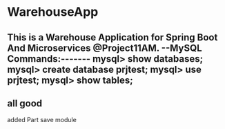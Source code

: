 # WarehouseApp
This is a Warehouse Application for Spring Boot And Microservices @Project11AM.
--MySQL Commands:-------
mysql> show databases;
mysql> create database prjtest;
mysql> use prjtest;
mysql> show tables;
--------------------------------------------------
all good
------
added Part save module
